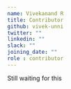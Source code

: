 ```yaml
---
name: Vivekanand R
title: Contributor
github: vivek-unni
twitter: ""
linkedin: ""
slack: ""
joining_date: ""
role : contributor
---
```


Still waiting for this
